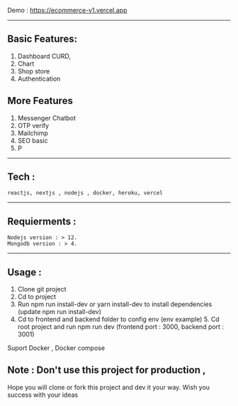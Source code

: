 Demo :
https://ecommerce-v1.vercel.app

---

## Basic Features:

1. Dashboard CURD,
2. Chart
3. Shop store
4. Authentication

## More Features

1. Messenger Chatbot
2. OTP verify
3. Mailchimp
4. SEO basic
5. P

---

## Tech :

    reactjs, nextjs , nodejs , docker, heroku, vercel

---

## Requierments :

    Nodejs version : > 12.
    Mongodb version : > 4.

---

## Usage :

1. Clone git project
2. Cd to project
3. Run npm run install-dev or yarn install-dev to install dependencies (update npm run install-dev)
4. Cd to frontend and backend folder to config env (env example) 5. Cd root project and run npm run dev (frontend port : 3000, backend port : 3001)

Suport Docker , Docker compose


## Note : Don't use this project for production ,  
Hope you will clone or fork this project and dev it your way. Wish you success with your ideas

